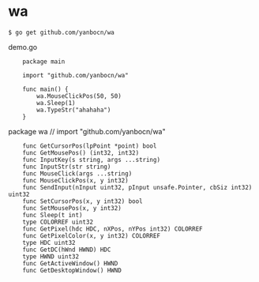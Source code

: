 # wa

	$ go get github.com/yanbocn/wa

demo.go

        package main
        
        import "github.com/yanbocn/wa"
        
        func main() {
	        wa.MouseClickPos(50, 50)  
	        wa.Sleep(1)
	        wa.TypeStr("ahahaha")
        }


package wa // import "github.com/yanbocn/wa"

		func GetCursorPos(lpPoint *point) bool
		func GetMousePos() (int32, int32)
		func InputKey(s string, args ...string)
		func InputStr(str string)
		func MouseClick(args ...string)
		func MouseClickPos(x, y int32)
		func SendInput(nInput uint32, pInput unsafe.Pointer, cbSiz int32) uint32
		func SetCursorPos(x, y int32) bool
		func SetMousePos(x, y int32)
		func Sleep(t int)
		type COLORREF uint32
    	func GetPixel(hdc HDC, nXPos, nYPos int32) COLORREF
    	func GetPixelColor(x, y int32) COLORREF
		type HDC uint32
    	func GetDC(hWnd HWND) HDC
		type HWND uint32
    	func GetActiveWindow() HWND
    	func GetDesktopWindow() HWND